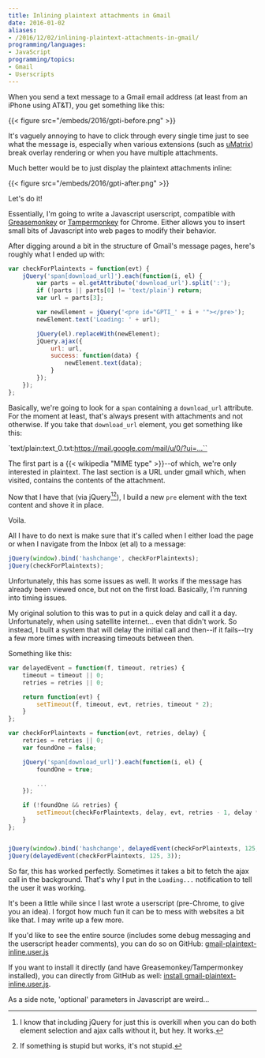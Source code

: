 ```yaml
---
title: Inlining plaintext attachments in Gmail
date: 2016-01-02
aliases:
- /2016/12/02/inlining-plaintext-attachments-in-gmail/
programming/languages:
- JavaScript
programming/topics:
- Gmail
- Userscripts
---
```

When you send a text message to a Gmail email address (at least from an iPhone using AT&T), you get something like this:

{{< figure src="/embeds/2016/gpti-before.png" >}}

It's vaguely annoying to have to click through every single time just to see what the message is, especially when various extensions (such as <a href="https://github.com/gorhill/uMatrix">uMatrix</a>) break overlay rendering or when you have multiple attachments.

Much better would be to just display the plaintext attachments inline:

{{< figure src="/embeds/2016/gpti-after.png" >}}

<!--more-->

Let's do it!

Essentially, I'm going to write a Javascript userscript, compatible with <a href="https://addons.mozilla.org/en-US/firefox/addon/greasemonkey/">Greasemonkey</a> or <a href="https://chrome.google.com/webstore/detail/tampermonkey/dhdgffkkebhmkfjojejmpbldmpobfkfo?hl=en">Tampermonkey</a> for Chrome. Either allows you to insert small bits of Javascript into web pages to modify their behavior.

After digging around a bit in the structure of Gmail's message pages, here's roughly what I ended up with:

```javascript
var checkForPlaintexts = function(evt) {
    jQuery('span[download_url]').each(function(i, el) {
        var parts = el.getAttribute('download_url').split(':');
        if (!parts || parts[0] != 'text/plain') return;
        var url = parts[3];

        var newElement = jQuery('<pre id="GPTI_' + i + '"></pre>');
        newElement.text('Loading: ' + url);

        jQuery(el).replaceWith(newElement);
        jQuery.ajax({
            url: url,
            success: function(data) {
                newElement.text(data);
            }
        });
    });
};
```

Basically, we're going to look for a `span` containing a `download_url` attribute. For the moment at least, that's always present with attachments and not otherwise. If you take that `download_url` element, you get something like this:

`text/plain:text_0.txt:https://mail.google.com/mail/u/0/?ui=...``

The first part is a {{< wikipedia "MIME type" >}}--of which, we're only interested in plaintext. The last section is a URL under gmail which, when visited, contains the contents of the attachment.

Now that I have that (via jQuery[^1][^2]), I build a new `pre` element with the text content and shove it in place.

Voila.

All I have to do next is make sure that it's called when I either load the page or when I navigate from the Inbox (et al) to a message:

```javascript
jQuery(window).bind('hashchange', checkForPlaintexts);
jQuery(checkForPlaintexts);
```

Unfortunately, this has some issues as well. It works if the message has already been viewed once, but not on the first load. Basically, I'm running into timing issues.

My original solution to this was to put in a quick delay and call it a day. Unfortunately, when using satellite internet... even that didn't work. So instead, I built a system that will delay the initial call and then--if it fails--try a few more times with increasing timeouts between then.

Something like this:

```javascript
var delayedEvent = function(f, timeout, retries) {
    timeout = timeout || 0;
    retries = retries || 0;

    return function(evt) {
        setTimeout(f, timeout, evt, retries, timeout * 2);
    }
};

var checkForPlaintexts = function(evt, retries, delay) {
    retries = retries || 0;
    var foundOne = false;

    jQuery('span[download_url]').each(function(i, el) {
        foundOne = true;

        ...
    });

    if (!foundOne && retries) {
        setTimeout(checkForPlaintexts, delay, evt, retries - 1, delay * 2);
    }
};


jQuery(window).bind('hashchange', delayedEvent(checkForPlaintexts, 125, 3));
jQuery(delayedEvent(checkForPlaintexts, 125, 3));
```

So far, this has worked perfectly. Sometimes it takes a bit to fetch the ajax call in the background. That's why I put in the `Loading...` notification to tell the user it was working.

It's been a little while since I last wrote a userscript (pre-Chrome, to give you an idea). I forgot how much fun it can be to mess with websites a bit like that. I may write up a few more.

If you'd like to see the entire source (includes some debug messaging and the userscript header comments), you can do so on GitHub: <a href="https://github.com/jpverkamp/userscripts/blob/master/gmail-plaintext-inline.user.js">gmail-plaintext-inline.user.js</a>

If you want to install it directly (and have Greasemonkey/Tampermonkey installed), you can directly from GitHub as well: <a href="https://github.com/jpverkamp/userscripts/raw/master/gmail-plaintext-inline.user.js">install gmail-plaintext-inline.user.js</a>.

As a side note, 'optional' parameters in Javascript are weird...

[^1]: I know that including jQuery for just this is overkill when you can do both element selection and ajax calls without it, but hey. It works.
[^2]: If something is stupid but works, it's not stupid.